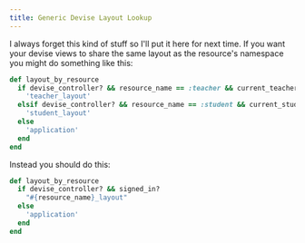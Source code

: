 ```yaml
---
title: Generic Devise Layout Lookup
---
```


I always forget this kind of stuff so I'll put it here for next time. If you want your devise views to share the same layout as the resource's namespace you might do something like this:

```ruby
def layout_by_resource
  if devise_controller? && resource_name == :teacher && current_teacher
    'teacher_layout'
  elsif devise_controller? && resource_name == :student && current_student
    'student_layout'
  else
    'application'
  end
end
```

Instead you should do this:

```ruby
def layout_by_resource
  if devise_controller? && signed_in?
    "#{resource_name}_layout"
  else
    'application'
  end
end
```
